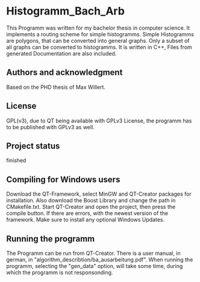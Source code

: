 # Histogramm_Bach_Arb

This Programm was written for my bachelor thesis in computer science.
It implements a routing scheme for simple histogramms.
Simple Histogramms are polygons, that can be converted into general graphs.
Only a subset of all graphs can be converted to histogramms.
It is written in C++, Files from generated Documentation are also included.

## Authors and acknowledgment
Based on the PHD thesis of Max Willert.

## License
GPL(v3), due to QT being available with GPLv3 License,
the programm has to be published with GPLv3 as well.

## Project status
finished

## Compiling for Windows users

Download the QT-Framework, select MinGW and QT-Creator packages for installation.
Also download the Boost Library and change the path in CMakefile.txt.
Start QT-Creator and open the project, then press the compile button.
If there are errors, with the newest version of the framework. Make sure to install any optional
Windows Updates.

## Running the programm

The Programm can be run from QT-Creator.
There is a user manual, in german, in "algorithm_describtion/ba_ausarbeitung.pdf".
When running the programm, selecting the "gen_data" option, will take some time,
during which the programm is not responsonding.
